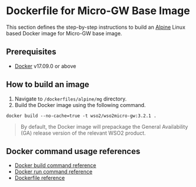 # Dockerfile for Micro-GW Base Image #

This section defines the step-by-step instructions to build an [Alpine](https://hub.docker.com/_/alpine/) Linux based Docker image for Micro-GW base image.

## Prerequisites

* [Docker](https://www.docker.com/get-docker) v17.09.0 or above

## How to build an image

1. Navigate to `/dockerfiles/alpine/mg` directory.
2. Build the Docker image using the following command.

```docker build --no-cache=true -t wso2/wso2micro-gw:3.2.1 .```
   
> By default, the Docker image will prepackage the General Availability (GA) release version of the relevant WSO2 product.

## Docker command usage references

* [Docker build command reference](https://docs.docker.com/engine/reference/commandline/build/)
* [Docker run command reference](https://docs.docker.com/engine/reference/run/)
* [Dockerfile reference](https://docs.docker.com/engine/reference/builder/)